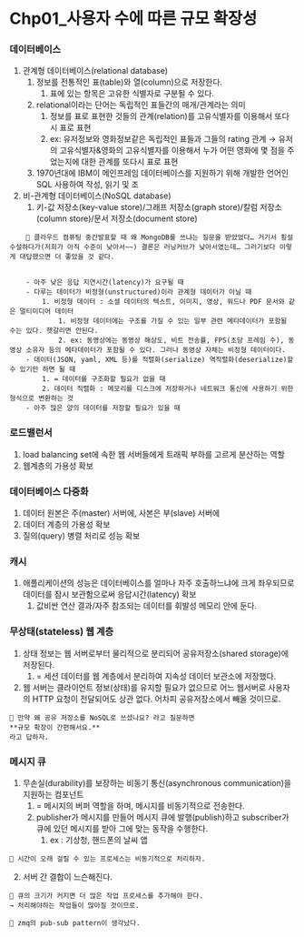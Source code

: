 # Chp01_사용자 수에 따른 규모 확장성

### 데이터베이스

1. 관계형 데이터베이스(relational database)
    1. 정보를 전통적인 표(table)와 열(column)으로 저장한다.
        1. 표에 있는 항목은 고유한 식별자로 구분될 수 있다. 
    2. relational이라는 단어는 독립적인 표들간의 매개/관계라는 의미
        1. 정보를 표로 표현한 것들의 관계(relation)를 고유식별자를 이용해서 또다시 표로 표현
        2. ex: 유저정보와 영화정보같은 독립적인 표들과 그들의 rating 관계 
        → 유저의 고유식별자&영화의 고유식별자를 이용해서 누가 어떤 영화에 몇 점을 주었는지에 대한 관계를 또다시 표로 표현
    3. 1970년대에 IBM이 메인프레임 데이터베이스를 지원하기 위해 개발한 언어인 SQL 사용하여 작성, 읽기 및 조
2. 비-관계형 데이터베이스(NoSQL database)
    1. 키-값 저장소(key-value store)/그래프 저장소(graph store)/칼럼 저장소(column store)/문서 저장소(document store)
    
```
    🐳 클라우드 컴퓨팅 중간발표할 때 왜 MongoDB를 쓰냐는 질문을 받았었다… 거기서 횡설수설하다가(저희가 아직 수준이 낮아서~~) 결론은 러닝커브가 낮아서였는데… 그러기보다 이렇게 대답했으면 더 좋았을 것 같다.

    
    - 아주 낮은 응답 지연시간(latency)가 요구될 때
    - 다루는 데이터가 비정형(unstructured)이라 관계형 데이터가 아닐 때
        1. 비정형 데이터 : 소셜 데이터의 텍스트, 이미지, 영상, 워드나 PDF 문서와 같은 멀티미디어 데이터
            1. 비정형 데이터에는 구조를 가질 수 있는 일부 관련 메타데이터가 포함될 수는 있다. 헷갈리면 안된다. 
            2. ex: 동영상에는 동영상 해상도, 비트 전송률, FPS(초당 프레임 수), 동영상 소유자 등의 메타데이터가 포함될 수 있다. 그러나 동영상 자체는 비정형 데이터이다.
    - 데이터(JSON, yaml, XML 등)를 직렬화(serialize) 역직렬화(deserialize)할 수 있기만 하면 될 때
        1. = 데이터를 구조화할 필요가 없을 때
        2. 데이터 직렬화 : 메모리를 디스크에 저장하거나 네트워크 통신에 사용하기 위한 형식으로 변환하는 것
    - 아주 많은 양의 데이터를 저장할 필요가 있을 때

```

### 로드밸런서

1. load balancing set에 속한 웹 서버들에게 트래픽 부하를 고르게 분산하는 역할 
2. 웹계층의 가용성 확보

### 데이터베이스 다중화

1. 데이터 원본은 주(master) 서버에, 사본은 부(slave) 서버에
2. 데이터 계층의 가용성 확보 
3. 질의(query) 병렬 처리로 성능 확보

### 캐시

1. 애플리케이션의 성능은 데이터베이스를 얼마나 자주 호출하느냐에 크게 좌우되므로 데이터를 잠시 보관함으로써 응답시간(latency) 확보
    1. 값비싼 연산 결과/자주 참조되는 데이터를 휘발성 메모리 안에 둔다.

### 무상태(stateless) 웹 계층

1. 상태 정보는 웹 서버로부터 물리적으로 분리되어 공유저장소(shared storage)에 저장된다.
    1. = 세션 데이터를 웹 계층에서 분리하여 지속성 데이터 보관소에 저장했다. 
2. 웹 서버는 클라이언트 정보(상태)를 유지할 필요가 없으므로 어느 웹서버로 사용자의 HTTP 요청이 전달되어도 상관 없다. 어차피 공유저장소에서 빼올 것이므로. 

```
🐳 만약 왜 공유 저장소를 NoSQL로 쓰셨나요? 라고 질문하면
**규모 확장이 간편해서요.**
라고 답하자.
```

### 메시지 큐

1. 무손실(durability)를 보장하는 비동기 통신(asynchronous communication)을 지원하는 컴포넌트
    1. = 메시지의 버퍼 역할을 하며, 메시지를 비동기적으로 전송한다.
    2. publisher가 메시지를 만들어 메시지 큐에 발행(publish)하고 subscriber가 큐에 있던 메시지를 받아 그에 맞는 동작을 수행한다.
        1. ex : 기상청, 핸드폰의 날씨 앱

```
🐳 시간이 오래 걸릴 수 있는 프로세스는 비동기적으로 처리하자.
```


2. 서버 간 결합이 느슨해진다.

```
🐳 큐의 크기가 커지면 더 많은 작업 프로세스를 추가해야 한다. 
→ 처리해야하는 작업들이 많아질 것이므로.
```

```
🐳 zmq의 pub-sub pattern이 생각났다.

```
